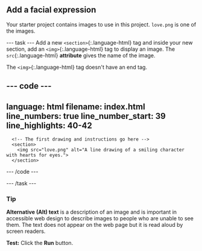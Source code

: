 <h2 class="c-project-heading--task">Add a facial expression</h2>

Your starter project contains images to use in this project. `love.png` is one of the images.

--- task ---
Add a new `<section>`{:.language-html} tag and inside your new section, add an `<img>`{:.language-html} tag to display an image. The `src`{:.language-html} **attribute** gives the name of the image.

The `<img>`{:.language-html} tag doesn't have an end tag.
 
 <div class="c-project-code">

--- code ---
---
language: html
filename: index.html
line_numbers: true
line_number_start: 39
line_highlights: 40-42
---   
      <!-- The first drawing and instructions go here -->     
      <section>
        <img src="love.png" alt="A line drawing of a smiling character with hearts for eyes.">
      </section> 

--- /code ---

</div>

--- /task ---

<div class="c-project-callout c-project-callout--tip">

### Tip

**Alternative (Alt) text** is a description of an image and is important in accessible web design to describe images to people who are unable to see them. The text does not appear on the web page but it is read aloud by screen readers.

</div>

**Test:** Click the **Run** button. 